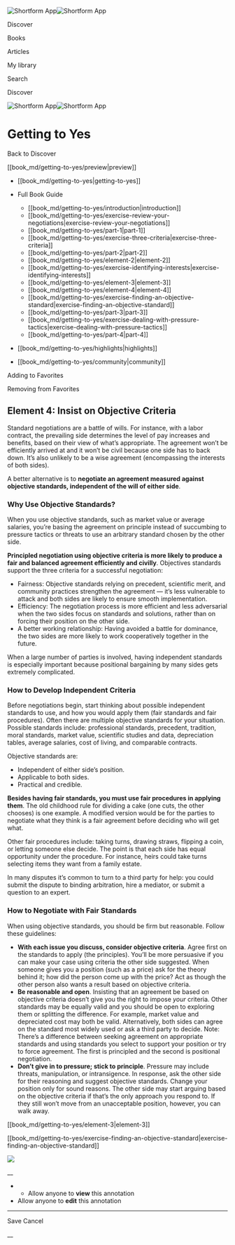 ![Shortform App](/img/logo.36a2399e.svg)![Shortform App](/img/logo-dark.70c1b072.svg)

Discover

Books

Articles

My library

Search

Discover

![Shortform App](/img/logo.36a2399e.svg)![Shortform App](/img/logo-dark.70c1b072.svg)

# Getting to Yes

Back to Discover

[[book_md/getting-to-yes/preview|preview]]

  * [[book_md/getting-to-yes|getting-to-yes]]
  * Full Book Guide

    * [[book_md/getting-to-yes/introduction|introduction]]
    * [[book_md/getting-to-yes/exercise-review-your-negotiations|exercise-review-your-negotiations]]
    * [[book_md/getting-to-yes/part-1|part-1]]
    * [[book_md/getting-to-yes/exercise-three-criteria|exercise-three-criteria]]
    * [[book_md/getting-to-yes/part-2|part-2]]
    * [[book_md/getting-to-yes/element-2|element-2]]
    * [[book_md/getting-to-yes/exercise-identifying-interests|exercise-identifying-interests]]
    * [[book_md/getting-to-yes/element-3|element-3]]
    * [[book_md/getting-to-yes/element-4|element-4]]
    * [[book_md/getting-to-yes/exercise-finding-an-objective-standard|exercise-finding-an-objective-standard]]
    * [[book_md/getting-to-yes/part-3|part-3]]
    * [[book_md/getting-to-yes/exercise-dealing-with-pressure-tactics|exercise-dealing-with-pressure-tactics]]
    * [[book_md/getting-to-yes/part-4|part-4]]
  * [[book_md/getting-to-yes/highlights|highlights]]
  * [[book_md/getting-to-yes/community|community]]



Adding to Favorites 

Removing from Favorites 

## Element 4: Insist on Objective Criteria

Standard negotiations are a battle of wills. For instance, with a labor contract, the prevailing side determines the level of pay increases and benefits, based on their view of what’s appropriate. The agreement won’t be efficiently arrived at and it won’t be civil because one side has to back down. It’s also unlikely to be a wise agreement (encompassing the interests of both sides).

A better alternative is to **negotiate an agreement measured against objective standards, independent of the will of either side**.

### Why Use Objective Standards?

When you use objective standards, such as market value or average salaries, you’re basing the agreement on principle instead of succumbing to pressure tactics or threats to use an arbitrary standard chosen by the other side.

**Principled negotiation using objective criteria is more likely to produce a fair and balanced agreement efficiently and civilly**. Objectives standards support the three criteria for a successful negotiation:

  * Fairness: Objective standards relying on precedent, scientific merit, and community practices strengthen the agreement — it’s less vulnerable to attack and both sides are likely to ensure smooth implementation.
  * Efficiency: The negotiation process is more efficient and less adversarial when the two sides focus on standards and solutions, rather than on forcing their position on the other side.
  * A better working relationship: Having avoided a battle for dominance, the two sides are more likely to work cooperatively together in the future.



When a large number of parties is involved, having independent standards is especially important because positional bargaining by many sides gets extremely complicated.

### How to Develop Independent Criteria

Before negotiations begin, start thinking about possible independent standards to use, and how you would apply them (fair standards and fair procedures). Often there are multiple objective standards for your situation. Possible standards include: professional standards, precedent, tradition, moral standards, market value, scientific studies and data, depreciation tables, average salaries, cost of living, and comparable contracts.

Objective standards are:

  * Independent of either side’s position.
  * Applicable to both sides.
  * Practical and credible.



**Besides having fair standards, you must use fair procedures in applying them**. The old childhood rule for dividing a cake (one cuts, the other chooses) is one example. A modified version would be for the parties to negotiate what they think is a fair agreement before deciding who will get what.

Other fair procedures include: taking turns, drawing straws, flipping a coin, or letting someone else decide. The point is that each side has equal opportunity under the procedure. For instance, heirs could take turns selecting items they want from a family estate.

In many disputes it’s common to turn to a third party for help: you could submit the dispute to binding arbitration, hire a mediator, or submit a question to an expert.

### How to Negotiate with Fair Standards

When using objective standards, you should be firm but reasonable. Follow these guidelines:

  * **With each issue you discuss, consider objective criteria**. Agree first on the standards to apply (the principles). You’ll be more persuasive if you can make your case using criteria the other side suggested. When someone gives you a position (such as a price) ask for the theory behind it; how did the person come up with the price? Act as though the other person also wants a result based on objective criteria. 
  * **Be reasonable and open**. Insisting that an agreement be based on objective criteria doesn’t give you the right to impose _your_ criteria. Other standards may be equally valid and you should be open to exploring them or splitting the difference. For example, market value and depreciated cost may both be valid. Alternatively, both sides can agree on the standard most widely used or ask a third party to decide. Note: There’s a difference between seeking agreement on appropriate standards and using standards you select to support your position or try to force agreement. The first is principled and the second is positional negotiation.
  * **Don’t give in to pressure; stick to principle**. Pressure may include threats, manipulation, or intransigence. In response, ask the other side for their reasoning and suggest objective standards. Change your position only for sound reasons. The other side may start arguing based on the objective criteria if that’s the only approach you respond to. If they still won’t move from an unacceptable position, however, you can walk away. 



[[book_md/getting-to-yes/element-3|element-3]]

[[book_md/getting-to-yes/exercise-finding-an-objective-standard|exercise-finding-an-objective-standard]]

![](https://bat.bing.com/action/0?ti=56018282&Ver=2&mid=aaa642b0-ef3d-49f8-aab3-5d5fe1188a77&sid=49fff5b0636c11eeb9c611038afc8668&vid=4a005010636c11ee80c703d4c4a7acd5&vids=0&msclkid=N&pi=0&lg=en-US&sw=800&sh=600&sc=24&nwd=1&tl=Shortform%20%7C%20Book&p=https%3A%2F%2Fwww.shortform.com%2Fapp%2Fbook%2Fgetting-to-yes%2Felement-4&r=&lt=513&evt=pageLoad&sv=1&rn=261091)

__

  *   * Allow anyone to **view** this annotation
  * Allow anyone to **edit** this annotation



* * *

Save Cancel

__



